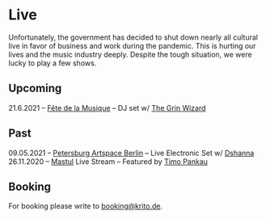 # Live

Unfortunately, the government has decided to shut down nearly all cultural live in favor of business and work during the pandemic. This is hurting our lives and the music industry deeply. Despite the tough situation, we were lucky to play a few shows.

## Upcoming

21.6.2021 – [Fête de la Musique](https://www.fetedelamusique.de/) – DJ set w/ [The Grin Wizard](https://soundcloud.com/thecrazyshadow)

## Past

09.05.2021 – [Petersburg Artspace Berlin](https://pas-berlin.org/) – Live Electronic Set w/ [Dshanna](https://soundcloud.com/dshanna_music)
26.11.2020 – [Mastul](https://mastul.de/) Live Stream – Featured by [Timo Pankau](https://timopankau.com/)

## Booking

For booking please write to [booking@krito.de](mailto:booking@krito.de).